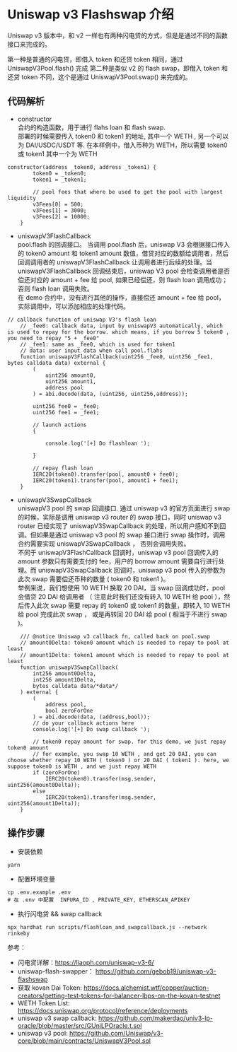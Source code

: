 # Uniswap v3 Flashswap 介绍  

Uniswap v3 版本中，和 v2 一样也有两种闪电贷的方式，但是是通过不同的函数接口来完成的。

第一种是普通的闪电贷，即借入 token 和还贷 token 相同，通过 UniswapV3Pool.flash() 完成
第二种是类似 v2 的 flash swap，即借入 token 和还贷 token 不同，这个是通过 UniswapV3Pool.swap() 来完成的。

## 代码解析  
- constructor  
合约的构造函数，用于进行 flahs loan 和 flash swap.  
部署的时候需要传入 token0 和 token1 的地址, 其中一个 WETH , 另一个可以为 DAI/USDC/USDT 等. 在本样例中，借入币种为 WETH，所以需要 token0 或 token1 其中一个为 WETH

```solidity
constructor(address _token0, address _token1) {
        token0 = _token0;
        token1 = _token1;

        // pool fees that where be used to get the pool with largest liquidity
        v3Fees[0] = 500;
        v3Fees[1] = 3000;
        v3Fees[2] = 10000;
    }

```

- uniswapV3FlashCallback   
pool.flash 的回调接口。 当调用 pool.flash 后，uniswap V3 会根据接口传入的 token0 amount 和 token1 amount 数值，借贷对应的数额给调用者，然后回调调用者的 uniswapV3FlashCallback 让调用者进行后续的处理。当 uniswapV3FlashCallback 回调结束后，uniswap V3 pool 会检查调用者是否偿还对应的 amount + fee 给 pool, 如果已经偿还，则 flash loan 调用成功；否则 flash loan 调用失败。   
在 demo 合约中，没有进行其他的操作，直接偿还 amount + fee 给 pool，实际调用中，可以添加相应的处理代码。  

```solidity
// callback function of uniswap V3's flash loan
    // _fee0: callback data, input by uniswapV3 automatically, which is used to repay for the borrow. which means, if you borrow 5 token0 , you need to repay "5 + _fee0"
    // _fee1: same as _fee0, which is used for token1
    // data: user input data when call pool.flahs
    function uniswapV3FlashCallback(uint256 _fee0, uint256 _fee1, bytes calldata data) external {
        (
            uint256 amount0,
            uint256 amount1,
            address pool
        ) = abi.decode(data, (uint256, uint256,address));

        uint256 fee0 = _fee0;
        uint256 fee1 = _fee1;

        // launch actions
        {
           
            console.log('[+] Do flashloan ');

        }

        // repay flash loan
        IERC20(token0).transfer(pool, amount0 + fee0);
        IERC20(token1).transfer(pool, amount1 + fee1);
    }
```   
   
- uniswapV3SwapCallback   
uniswapV3 pool 的 swap 回调接口. 通过 uniswap v3 的官方页面进行 swap 的时候，实际是调用 uniswap v3 router 的 swap 接口，同时 uniswap v3 router 已经实现了 uniswapV3SwapCallback 的处理，所以用户感知不到回调。但如果是通过 uniswap v3 pool 的 swap 接口进行 swap 操作时，调用合约需要实现 uniswapV3SwapCallback ， 否则会调用失败。  
不同于 uniswapV3FlashCallback 回调时，uniswap v3 pool 回调传入的 amount 参数只有需要支付的 fee，用户的 borrow amount 需要自行进行处理。而 uniswapV3SwapCallback 回调时，uniswap v3 pool 传入的参数为此次 swap 需要偿还币种的数量 ( token0 和 token1 )。   
举例来说，我们想使用 10 WETH 换取 20 DAI，当 swap 回调成功时，pool 会借贷 20 DAI 给调用者 （ 注意此时我们还没有转入 10 WETH 给 pool ），然后传入此次 swap 需要 repay 的 token0 或 token1 的数量，即转入 10 WETH 给 pool 完成此次 swap ， 或是再转回 20 DAI 给 pool ( 相当于不进行 swap )。 

```solidity
    /// @notice Uniswap v3 callback fn, called back on pool.swap
    // amount0Delta: token0 amount which is needed to repay to pool at least
    // amount1Delta: token1 amount which is needed to repay to pool at least
    function uniswapV3SwapCallback(
        int256 amount0Delta,
        int256 amount1Delta,
        bytes calldata data/*data*/
    ) external {
        (
            address pool,
            bool zeroForOne
        ) = abi.decode(data, (address,bool));
        // do your callback actions here
        console.log('[+] Do swap callback ');

        // token0 repay amount for swap. for this demo, we just repay token0 amount 
        // for example, you swap 10 WETH , and get 20 DAI, you can choose whether repay 10 WETH ( token0 ) or 20 DAI ( token1 ). here, we suppose token0 is WETH , and we just repay WETH
        if (zeroForOne)
            IERC20(token0).transfer(msg.sender, uint256(amount0Delta));
        else
            IERC20(token1).transfer(msg.sender, uint256(amount1Delta));
    }
```

## 操作步骤  
- 安装依赖  
```shell
yarn
```

- 配置环境变量  
```shell
cp .env.example .env
# 在 .env 中配置  INFURA_ID , PRIVATE_KEY, ETHERSCAN_APIKEY
```

- 执行闪电贷 && swap callback    
```shell
npx hardhat run scripts/flashloan_and_swapcallback.js --network rinkeby  
```

参考：  
- 闪电贷详解：https://liaoph.com/uniswap-v3-6/   
- uniswap-flash-swapper： https://github.com/gebob19/uniswap-v3-flashswap           
- 获取 kovan Dai Token: https://docs.alchemist.wtf/copper/auction-creators/getting-test-tokens-for-balancer-lbps-on-the-kovan-testnet    
- WETH Token List: https://docs.uniswap.org/protocol/reference/deployments    
- uniswap v3 swap callback: https://github.com/makerdao/univ3-lp-oracle/blob/master/src/GUniLPOracle.t.sol  
- uniswap v3 pool: https://github.com/Uniswap/v3-core/blob/main/contracts/UniswapV3Pool.sol  